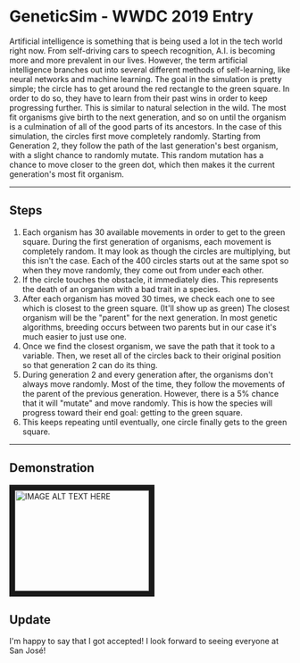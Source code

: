 # GeneticSim - WWDC 2019 Entry

Artificial intelligence is something that is being used a lot in the tech world right now. From self-driving cars to speech recognition, A.I. is becoming more and more prevalent in our lives. However, the term artificial intelligence branches out into several different methods of self-learning, like neural networks and machine learning. The goal in the simulation is pretty simple; the circle has to get around the red rectangle to the green square. In order to do so, they have to learn from their past wins in order to keep progressing further. This is similar to natural selection in the wild. The most fit organisms give birth to the next generation, and so on until the organism is a culmination of all of the good parts of its ancestors. In the case of this simulation, the circles first move completely randomly. Starting from Generation 2, they follow the path of the last generation's best organism, with a slight chance to randomly mutate. This random mutation has a chance to move closer to the green dot, which then makes it the current generation's most fit organism.

---
## Steps

1. Each organism has 30 available movements in order to get to the green square. During the first generation of organisms, each movement is completely random. It may look as though the circles are multiplying, but this isn't the case. Each of the 400 circles starts out at the same spot so when they move randomly, they come out from under each other.
2. If the circle touches the obstacle, it immediately dies. This represents the death of an organism with a bad trait in a species.
3. After each organism has moved 30 times, we check each one to see which is closest to the green square. (It'll show up as green) The closest organism will be the "parent" for the next generation. In most genetic algorithms, breeding occurs between two parents but in our case it's much easier to just use one.
4. Once we find the closest organism, we save the path that it took to a variable. Then, we reset all of the circles back to their original position so that generation 2 can do its thing.
5. During generation 2 and every generation after, the organisms don't always move randomly. Most of the time, they follow the movements of the parent of the previous generation. However, there is a 5% chance that it will "mutate" and move randomly. This is how the species will progress toward their end goal: getting to the green square.
6. This keeps repeating until eventually, one circle finally gets to the green square.

---
## Demonstration
<a href="http://www.youtube.com/watch?feature=player_embedded&v=5ge6ph0qU5M
" target="_blank"><img src="http://img.youtube.com/vi/5ge6ph0qU5M/0.jpg" 
alt="IMAGE ALT TEXT HERE" width="240" height="180" border="10" /></a>
## Update

I'm happy to say that I got accepted! I look forward to seeing everyone at San José!
